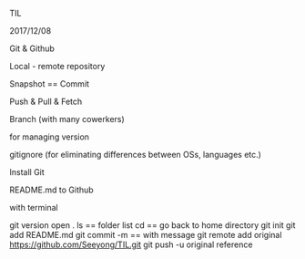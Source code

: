 TIL

2017/12/08

Git & Github

Local - remote repository

Snapshot == Commit

Push & Pull & Fetch

Branch (with many cowerkers)

for managing version

gitignore (for eliminating differences between OSs, languages etc.)

Install Git

README.md to Github

with terminal

git version
open .
ls == folder list
cd == go back to home directory
git init
git add README.md
git commit -m == with message
git remote add original https://github.com/Seeyong/TIL.git
git push -u original
reference
